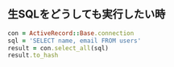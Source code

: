 ## 生SQLをどうしても実行したい時

```ruby
con = ActiveRecord::Base.connection
sql = 'SELECT name, email FROM users'
result = con.select_all(sql)
result.to_hash
```
